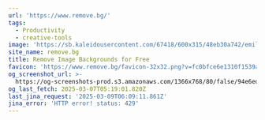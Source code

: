 ```yaml
---
url: 'https://www.remove.bg/'
tags:
  - Productivity
  - creative-tools
image: 'https://sb.kaleidousercontent.com/67418/600x315/48eb30a742/emilia-og-image.jpg'
site_name: remove.bg
title: Remove Image Backgrounds for Free
favicon: 'https://www.remove.bg/favicon-32x32.png?v=fc0bfce6e1310f1539afec9729716721'
og_screenshot_url: >-
  https://og-screenshots-prod.s3.amazonaws.com/1366x768/80/false/94e6ed553c665c9f5c4ebea5648849dbe9c8e4851a3039db155c141dbac1a5ba.jpeg
og_last_fetch: 2025-03-07T05:19:01.820Z
last_jina_request: '2025-03-09T06:09:11.861Z'
jina_error: 'HTTP error! status: 429'
---
```


